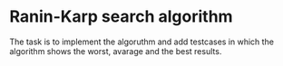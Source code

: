 # Ranin-Karp search algorithm
The task is to implement the algoruthm and add testcases in which the algorithm shows the worst, avarage and the best results.
 